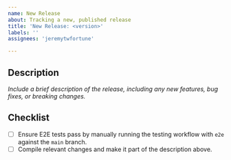 ```yaml
---
name: New Release
about: Tracking a new, published release
title: 'New Release: <version>'
labels: ''
assignees: 'jeremytwfortune'

---
```


## Description

_Include a brief description of the release, including any new features, bug fixes, or breaking changes._

## Checklist

- [ ] Ensure E2E tests pass by manually running the testing workflow with `e2e` against the `main` branch.
- [ ] Compile relevant changes and make it part of the description above.
